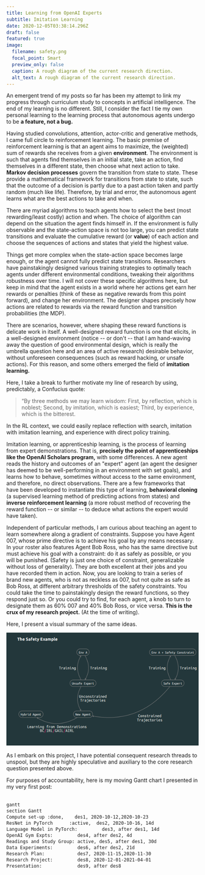 ```yaml
---
title: Learning from OpenAI Experts
subtitle: Imitation Learning
date: 2020-12-05T03:38:14.296Z
draft: false
featured: true
image:
  filename: safety.png
  focal_point: Smart
  preview_only: false
  caption: A rough diagram of the current research direction.
  alt_text: A rough diagram of the current research direction.
---
```

An emergent trend of my posts so far has been my attempt to link my progress through curriculum study to concepts in artificial intelligence. The end of my learning is no different. Still, I consider the fact I tie my own personal learning to the learning process that autonomous agents undergo to be **a feature, not a bug.**

Having studied convolutions, attention, actor-critic and generative methods, I came full circle to reinforcement learning. The basic premise of reinforcement learning is that an agent aims to maximize, the (weighted) sum of rewards she receives from a given **environment**. The environment is such that agents find themselves in an initial state, take an action, find themselves in a different state, then choose what next action to take. **Markov decision processes** govern the transition from state to state. These provide a mathematical framework for transitions from state to state, such that the outcome of a decision is partly due to a past action taken and partly random (much like life). Therefore, by trial and error, the autonomous agent learns what are the best actions to take and when. 

There are myriad algorithms to teach agents how to select the best (most rewarding/least costly) action and when. The choice of algorithm can depend on the situation the agent finds himself in. If the environment is fully observable and the state-action space is not too large, you can predict state transitions and evaluate the cumulative reward (or **value**) of each action and choose the sequences of actions and states that yield the highest value. 

Things get more complex when the state-action space becomes large enough, or the agent cannot fully predict state transitions. Researchers have painstakingly designed various training strategies to optimally teach agents under different environmental conditions, tweaking their algorithms robustness over time. I will not cover these specific algorithms here, but keep in mind that the agent exists in a world where her actions get earn her rewards or penalties (think of these as negative rewards from this point forward), and change her environment. The designer shapes precisely how actions are related to rewards via the reward function and transition probabilities (the MDP). 

There are scenarios, however, where shaping these reward functions is delicate work in itself. A well-designed reward function is one that elicits, in a well-designed environment (notice -- or don't -- that I am hand-waving away the question of good environmental design, which is really the umbrella question here and an area of active research) desirable behavior, without unforeseen consequences (such as reward hacking, or unsafe actions). For this reason, and some others emerged the field of **imitation learning.** 

Here, I take a break to further motivate my line of research by using, predictably, a Confucius quote:

>  “By three methods we may learn wisdom: First, by reflection, which is noblest; Second, by imitation, which is easiest; Third, by experience, which is the bitterest.

In the RL context, we could easily replace reflection with search, imitation with imitation learning, and experience with direct policy training. 

Imitation learning, or apprenticeship learning, is the process of learning from expert demonstrations. That is, **precisely the point of apprenticeships like the OpenAI Scholars program,** with some differences. A new agent reads the history and outcomes of an "expert" agent (an agent the designer has deemed to be well-performing in an environment with set goals), and learns how to behave, sometimes without access to the same environment, and therefore, no direct observations. There are a few frameworks that have been developed to instantiate this type of learning, **behavioral cloning** (a supervised learning method of predicting actions from states) and **inverse reinforcement learning** (a more robust method of recovering the reward function -- or similar -- to deduce what actions the expert would have taken).

Independent of particular methods, I am curious about teaching an agent to learn somewhere along a gradient of constraints. Suppose you have Agent 007, whose prime directive is to achieve his goal by any means necessary. In your roster also features Agent Bob Ross, who has the same directive but must achieve his goal with a constraint: do it as safely as possible, or you will be punished. (Safety is just one choice of constraint, generalizable without loss of generality). They are both excellent at their jobs   and you have recorded them in action. Now, you are looking to train a series of brand new agents, who is not as reckless as 007, but not quite as safe as Bob Ross, at different arbitrary thresholds of the safety constraints. You could take the time to painstakingly design the reward functions, so they respond just so. Or you could try to find, for each agent, a knob to turn to designate them as 60% 007 and 40% Bob Ross, or vice versa. **This is the crux of my research project.** (At the time of writing).

Here, I present a visual summary of the same ideas.

![Current sketch of approach](safety.png "The Safety Case")

As I embark on this project, I have potential consequent research threads to unspool, but they are highly speculative and auxiliary to the core research question presented above.

For purposes of accountability, here is my moving Gantt chart I presented in my very first post:

```mermaid

gantt
section Gantt
Compute set-up :done,    des1, 2020-10-12,2020-10-23
ResNet in PyTorch      :active,  des2, 2020-10-16, 14d
Language Model in PyTorch:         des3, after des1, 14d
OpenAI Gym Expts:         des4, after des2, 4d
Readings and Study Group: active, des5, after des1, 30d
Data Experiments:         des6, after des2, 21d
Research Plan:            des7, 2020-11-15,2020-11-30
Research Project:         des8, 2020-12-01-2021-04-01
Presentation:             des9, after des8

```
